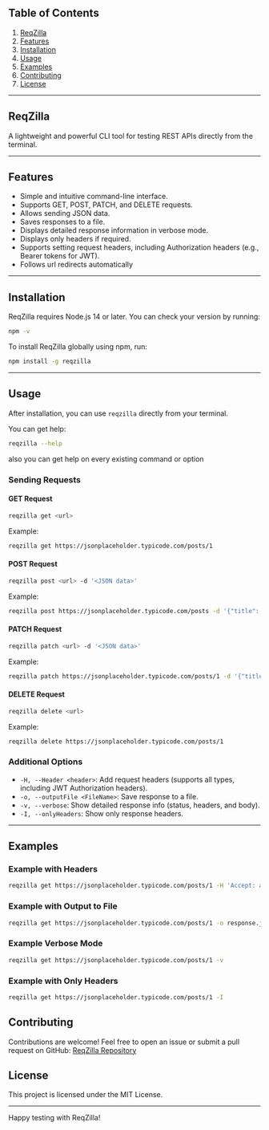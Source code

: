 ## Table of Contents

1. [ReqZilla](#reqzilla)
2. [Features](#features)
3. [Installation](#installation)
4. [Usage](#usage)
5. [Examples](#examples)
6. [Contributing](#contributing)
7. [License](#license)

---

## ReqZilla

A lightweight and powerful CLI tool for testing REST APIs directly from the terminal.

---

## Features

- Simple and intuitive command-line interface.
- Supports GET, POST, PATCH, and DELETE requests.
- Allows sending JSON data.
- Saves responses to a file.
- Displays detailed response information in verbose mode.
- Displays only headers if required.
- Supports setting request headers, including Authorization headers (e.g., Bearer tokens for JWT).
- Follows url redirects automatically

---

## Installation

ReqZilla requires Node.js 14 or later. You can check your version by running:

```sh
npm -v
```

To install ReqZilla globally using npm, run:

```sh
npm install -g reqzilla
```

---

## Usage

After installation, you can use `reqzilla` directly from your terminal.

You can get help:

```sh
reqzilla --help
```

also you can get help on every existing command or option

### Sending Requests

#### GET Request

```sh
reqzilla get <url>
```

Example:

```sh
reqzilla get https://jsonplaceholder.typicode.com/posts/1
```

#### POST Request

```sh
reqzilla post <url> -d '<JSON data>'
```

Example:

```sh
reqzilla post https://jsonplaceholder.typicode.com/posts -d '{"title": "foo", "body": "bar", "userId": 1}'
```

#### PATCH Request

```sh
reqzilla patch <url> -d '<JSON data>'
```

Example:

```sh
reqzilla patch https://jsonplaceholder.typicode.com/posts/1 -d '{"title": "updated title"}'
```

#### DELETE Request

```sh
reqzilla delete <url>
```

Example:

```sh
reqzilla delete https://jsonplaceholder.typicode.com/posts/1
```

### Additional Options

- `-H, --Header <header>`: Add request headers (supports all types, including JWT Authorization headers).
- `-o, --outputFile <FileName>`: Save response to a file.
- `-v, --verbose`: Show detailed response info (status, headers, and body).
- `-I, --onlyHeaders`: Show only response headers.

---

## Examples

### Example with Headers

```sh
reqzilla get https://jsonplaceholder.typicode.com/posts/1 -H 'Accept: application/json'
```

### Example with Output to File

```sh
reqzilla get https://jsonplaceholder.typicode.com/posts/1 -o response.json
```

### Example Verbose Mode

```sh
reqzilla get https://jsonplaceholder.typicode.com/posts/1 -v
```

### Example with Only Headers

```sh
reqzilla get https://jsonplaceholder.typicode.com/posts/1 -I
```

## Contributing

Contributions are welcome! Feel free to open an issue or submit a pull request on GitHub:
[ReqZilla Repository](https://github.com/AbdullahKG/reqzilla)

## License

This project is licensed under the MIT License.

---

Happy testing with ReqZilla!
